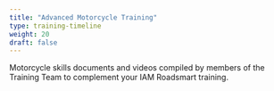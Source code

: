 ```yaml
---
title: "Advanced Motorcycle Training"
type: training-timeline
weight: 20
draft: false
---
```


Motorcycle skills documents and videos compiled by members of the Training Team to complement your IAM Roadsmart training.
